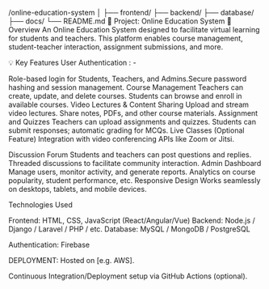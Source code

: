 /online-education-system
│
├── frontend/
├── backend/
├── database/
├── docs/
└── README.md
🔹 Project: Online Education System
📌 Overview
An Online Education System designed to facilitate virtual learning for students and teachers. This platform enables course management, student-teacher interaction, assignment submissions, and more.

💡 Key Features
User Authentication : - 

Role-based login for Students, Teachers, and Admins.Secure password hashing and session management. Course Management Teachers can create, update, and delete courses. Students can browse and enroll in available courses. Video Lectures & Content Sharing Upload and stream video lectures. Share notes, PDFs, and other course materials. Assignment and Quizzes Teachers can upload assignments and quizzes. Students can submit responses; automatic grading for MCQs. Live Classes (Optional Feature) Integration with video conferencing APIs like Zoom or Jitsi.

Discussion Forum
Students and teachers can post questions and replies.
Threaded discussions to facilitate community interaction.
Admin Dashboard
Manage users, monitor activity, and generate reports.
Analytics on course popularity, student performance, etc.
Responsive Design
Works seamlessly on desktops, tablets, and mobile devices.

Technologies Used

Frontend:    HTML, CSS, JavaScript (React/Angular/Vue)
Backend:     Node.js / Django / Laravel / PHP / etc.
Database:    MySQL / MongoDB / PostgreSQL

Authentication:    Firebase

DEPLOYMENT:    Hosted on [e.g. AWS].

Continuous Integration/Deployment setup via GitHub Actions (optional).











